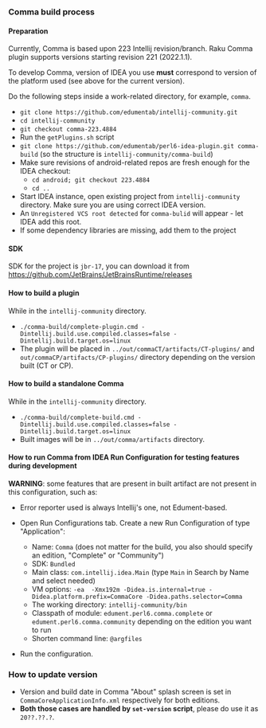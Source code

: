 ### Comma build process

#### Preparation

Currently, Comma is based upon 223 Intellij revision/branch.
Raku Comma plugin supports versions starting revision 221 (2022.1.1).

To develop Comma, version of IDEA you use **must** correspond to version
of the platform used (see above for the current version).

Do the following steps inside a work-related directory, for example, `comma`.
* `git clone https://github.com/edumentab/intellij-community.git`
* `cd intellij-community`
* `git checkout comma-223.4884`
* Run the `getPlugins.sh` script
* `git clone https://github.com/edumentab/perl6-idea-plugin.git comma-build` (so the structure is `intellij-community/comma-build`)
* Make sure revisions of android-related repos are fresh enough for the IDEA checkout:
  * `cd android; git checkout 223.4884`
  * `cd ..`
* Start IDEA instance, open existing project from `intellij-community` directory. Make sure you are using correct IDEA version.
* An `Unregistered VCS root detected` for `comma-bulid` will appear - let IDEA add this root.
* If some dependency libraries are missing, add them to the project

#### SDK

SDK for the project is `jbr-17`, you can download it from https://github.com/JetBrains/JetBrainsRuntime/releases

#### How to build a plugin

While in the `intellij-community` directory.
* `./comma-build/complete-plugin.cmd -Dintellij.build.use.compiled.classes=false -Dintellij.build.target.os=linux`
* The plugin will be placed in `../out/commaCT/artifacts/CT-plugins/` and `out/commaCP/artifacts/CP-plugins/` directory depending on the version built (CT or CP).

#### How to build a standalone Comma

While in the `intellij-community` directory.
* `./comma-build/complete-build.cmd -Dintellij.build.use.compiled.classes=false -Dintellij.build.target.os=linux`
* Built images will be in `../out/comma/artifacts` directory.

#### How to run Comma from IDEA Run Configuration for testing features during development

**WARNING**: some features that are present in built artifact are not present in this configuration, such as:

* Error reporter used is always Intellij's one, not Edument-based.

* Open Run Configurations tab. Create a new Run Configuration of type "Application":
  - Name: `Comma` (does not matter for the build, you also should specify an edition, "Complete" or "Community")
  - SDK: `Bundled`
  - Main class: `com.intellij.idea.Main` (type `Main` in Search by Name and select needed)
  - VM options: `-ea  -Xmx192m -Didea.is.internal=true -Didea.platform.prefix=CommaCore -Didea.paths.selector=Comma`
  - The working directory: `intellij-community/bin`
  - Classpath of module: `edument.perl6.comma.complete` or `edument.perl6.comma.community` depending on the edition you want to run
  - Shorten command line: `@argfiles`

* Run the configuration.

### How to update version

- Version and build date in Comma "About" splash screen is set in `CommaCoreApplicationInfo.xml` respectively for both editions.
- **Both those cases are handled by `set-version` script**, please do use it as `20??.??.?`.
